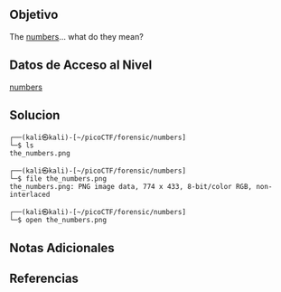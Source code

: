 ## Objetivo

The [numbers](https://jupiter.challenges.picoctf.org/static/f209a32253affb6f547a585649ba4fda/the_numbers.png)... what do they mean?

## Datos de Acceso al Nivel

[numbers](https://jupiter.challenges.picoctf.org/static/f209a32253affb6f547a585649ba4fda/the_numbers.png)
## Solucion

```
┌──(kali㉿kali)-[~/picoCTF/forensic/numbers]
└─$ ls
the_numbers.png

┌──(kali㉿kali)-[~/picoCTF/forensic/numbers]
└─$ file the_numbers.png 
the_numbers.png: PNG image data, 774 x 433, 8-bit/color RGB, non-interlaced

┌──(kali㉿kali)-[~/picoCTF/forensic/numbers]
└─$ open the_numbers.png 

```

## Notas Adicionales



## Referencias